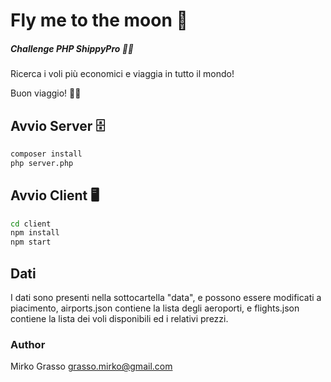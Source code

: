 # Fly me to the moon 🛫
##### Challenge PHP ShippyPro 👨‍💻

Ricerca i voli più economici e viaggia in tutto il mondo!

Buon viaggio! 👩‍✈️

## Avvio Server 🗄️
```sh
composer install
php server.php
```

## Avvio Client 🖥️
```sh
cd client
npm install
npm start
```

## Dati
I dati sono presenti nella sottocartella "data", e possono essere modificati a piacimento, airports.json contiene la lista degli aeroporti, e flights.json contiene la lista dei voli disponibili ed i relativi prezzi.

### Author
Mirko Grasso
grasso.mirko@gmail.com

